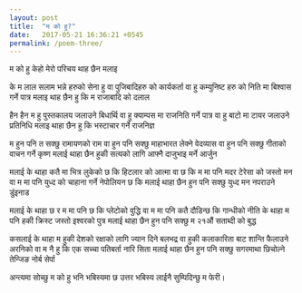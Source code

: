 ```yaml
---
layout: post
title:  "म को हु?"
date:   2017-05-21 16:36:21 +0545
permalink: /poem-three/
---
```


म को हु
केहो मेरो परिचय थाह छैन मलाइ

के म लाल सलाम भन्ने हरुको सेना हु
वा पुजिबादिहरु को कार्यकर्ता
वा हु कम्युनिष्ट हरु को निति मा बिश्वास गर्ने पात्र
मलाइ थाह छैन हु कि म राजाबादि को दलाल

हैन हैन म हु पुस्तकालय जलाउने बिधार्थि
वा हु क्याम्पस मा राजनिति गर्ने पात्र
वा हु बाटो मा टायर जलाउने प्रतिनिधि
मलाइ थाहा छैन हु कि भस्टाचार गर्ने राजनिज्ञ

म हुन पनि त सक्छु रामायणको राम
वा हुन पनि सक्छु माहाभारत लेक्ने वेदव्यास
वा हुन पनि सक्छु गीताको वाचन गर्ने कृष्ण
मलाई थाहा छैन हुकी सत्यको लागि आफ्नै दाजुभाइ मर्ने आर्जुन

मलाई के थाहा कतै मा भित्र लुकेको छ कि हिटलार को आत्मा
वा छ कि म मा पनि मदर टेरेसा को जस्तो मन
वा म मा पनि युध्द को चाहाना गर्ने नेपोलियन छ कि
मलाई थाहा छैन हुन पनि सक्छु युध्द मन नपराउने डुंइनाड

मलाई के थाहा छ र म मा पनि छ कि प्लेटोको वुद्धि
वा म मा पनि कतै दौडिन्छ कि गान्धीको नीति
के थाहा म पनि हकी क्रिस्ट जस्तो इश्वरको पुत्र
मलाई थाहा छैन हुन पनि सक्छु म २१औं सताब्दी को बुद्ध

कसलाई के थाहा म हुकी देशको रक्षाको लागि ज्यान दिने बलभद्र
वा हुकी कलाकारिता बाट शान्ति फैलाउने अरनिको
वा म नै हु कि एक सच्चा पतिबर्ता नारि सिता
मलाई थाहा छैन हुन पनि सक्छु सगरमाथा छिचोल्ने तेन्जिङ नोर्ब सेर्पा

अन्त्यमा
सोच्छु म को हु भनि
भबिस्यमा छ उत्तर भबिस्य लाईनै सुम्पिदिन्छु म फेरी।
